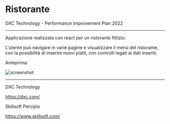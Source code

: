 # Ristorante 

DXC Technology - Performance Improvement Plan 2022

-----

Applicazione realizzata con react per un ristorante fittizio.

L'utente può navigare in varie pagine e visualizzare il menù del ristorante, con la possibilità di inserire nuovi piatti, con controlli legati ai dati inseriti.

<!-- Deploy: https://glg-23.github.io/DXC-PIP_Ristorante-react/ -->

Anteprima:

![screenshot](https://github.com/glg-23/DXC-PIP_react/blob/main/Screenshot%20DXC%20PIP%20-%20react.jpg)

-----

DXC Technology

https://dxc.com/


Skillsoft Percipio

https://www.skillsoft.com/
